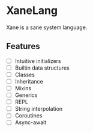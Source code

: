# XaneLang

Xane is a sane system language.

## Features

+ [ ] Intuitive initializers
+ [ ] Builtin data structures
+ [ ] Classes
+ [ ] Inheritance
+ [ ] Mixins
+ [ ] Generics
+ [ ] REPL
+ [ ] String interpolation
+ [ ] Coroutines
+ [ ] Async-await